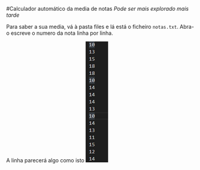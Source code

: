 #Calculador automático da media de notas
_Pode ser mais explorado mais tarde_

Para saber a sua media, vá à pasta files e lá está o ficheiro `notas.txt`. Abra-o escreve o numero da nota linha por linha.

A linha parecerá algo como isto ![Image](image.png "imagem")